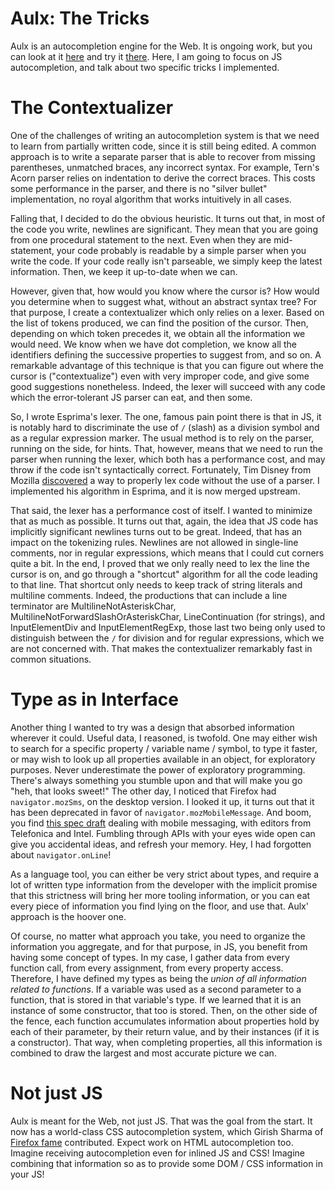 # Aulx: The Tricks

Aulx is an autocompletion engine for the Web. It is ongoing work, but you can look at it [here](https://github.com/espadrine/aulx) and try it [there](http://espadrine.github.io/aulx/). Here, I am going to focus on JS autocompletion, and talk about two specific tricks I implemented.

# The Contextualizer

One of the challenges of writing an autocompletion system is that we need to learn from partially written code, since it is still being edited. A common approach is to write a separate parser that is able to recover from missing parentheses, unmatched braces, any incorrect syntax. For example, Tern's Acorn parser relies on indentation to derive the correct braces. This costs some performance in the parser, and there is no "silver bullet" implementation, no royal algorithm that works intuitively in all cases.

Falling that, I decided to do the obvious heuristic. It turns out that, in most of the code you write, newlines are significant. They mean that you are going from one procedural statement to the next. Even when they are mid-statement, your code probably is readable by a simple parser when you write the code. If your code really isn't parseable, we simply keep the latest information. Then, we keep it up-to-date when we can.

However, given that, how would you know where the cursor is? How would you determine when to suggest what, without an abstract syntax tree? For that purpose, I create a contextualizer which only relies on a lexer. Based on the list of tokens produced, we can find the position of the cursor. Then, depending on which token precedes it, we obtain all the information we would need. We know when we have dot completion, we know all the identifiers defining the successive properties to suggest from, and so on. A remarkable advantage of this technique is that you can figure out where the cursor is ("contextualize") even with very improper code, and give some good suggestions nonetheless. Indeed, the lexer will succeed with any code which the error-tolerant JS parser can eat, and then some.

So, I wrote Esprima's lexer. The one, famous pain point there is that in JS, it is notably hard to discriminate the use of `/` (slash) as a division symbol and as a regular expression marker. The usual method is to rely on the parser, running on the side, for hints. That, however, means that we need to run the parser when running the lexer, which both has a performance cost, and may throw if the code isn't syntactically correct. Fortunately, Tim Disney from Mozilla [discovered](http://disnetdev.com/blog/2012/12/20/how-to-read-macros/) a way to properly lex code without the use of a parser. I implemented his algorithm in Esprima, and it is now merged upstream.

That said, the lexer has a performance cost of itself. I wanted to minimize that as much as possible. It turns out that, again, the idea that JS code has implicitly significant newlines turns out to be great. Indeed, that has an impact on the tokenizing rules. Newlines are not allowed in single-line comments, nor in regular expressions, which means that I could cut corners quite a bit. In the end, I proved that we only really need to lex the line the cursor is on, and go through a "shortcut" algorithm for all the code leading to that line. That shortcut only needs to keep track of string literals and multiline comments. Indeed, the productions that can include a line terminator are MultilineNotAsteriskChar, MultilineNotForwardSlashOrAsteriskChar, LineContinuation (for strings), and InputElementDiv and InputElementRegExp, those last two being only used to distinguish between the `/` for division and for regular expressions, which we are not concerned with. That makes the contextualizer remarkably fast in common situations.

# Type as in Interface

Another thing I wanted to try was a design that absorbed information wherever it could. Useful data, I reasoned, is twofold. One may either wish to search for a specific property / variable name / symbol, to type it faster, or may wish to look up all properties available in an object, for exploratory purposes. Never underestimate the power of exploratory programming. There's always something you stumble upon and that will make you go "heh, that looks sweet!" The other day, I noticed that Firefox had `navigator.mozSms`, on the desktop version. I looked it up, it turns out that it has been deprecated in favor of `navigator.mozMobileMessage`. And boom, you find [this spec draft](http://www.w3.org/2012/sysapps/messaging/) dealing with mobile messaging, with editors from Telefonica and Intel. Fumbling through APIs with your eyes wide open can give you accidental ideas, and refresh your memory. Hey, I had forgotten about `navigator.onLine`!

As a language tool, you can either be very strict about types, and require a lot of written type information from the developer with the implicit promise that this strictness will bring her more tooling information, or you can eat every piece of information you find lying on the floor, and use that. Aulx' approach is the hoover one.

Of course, no matter what approach you take, you need to organize the information you aggregate, and for that purpose, in JS, you benefit from having some concept of types. In my case, I gather data from every function call, from every assignment, from every property access. Therefore, I have defined my types as being the *union of all information related to functions*. If a variable was used as a second parameter to a function, that is stored in that variable's type. If we learned that it is an instance of some constructor, that too is stored. Then, on the other side of the fence, each function accumulates information about properties hold by each of their parameter, by their return value, and by their instances (if it is a constructor). That way, when completing properties, all this information is combined to draw the largest and most accurate picture we can.

# Not just JS

Aulx is meant for the Web, not just JS. That was the goal from the start. It now has a world-class CSS autocompletion system, which Girish Sharma of [Firefox fame](https://hacks.mozilla.org/2013/08/new-features-of-firefox-developer-tools-episode-25/) contributed. Expect work on HTML autocompletion too. Imagine receiving autocompletion even for inlined JS and CSS! Imagine combining that information so as to provide some DOM / CSS information in your JS!
